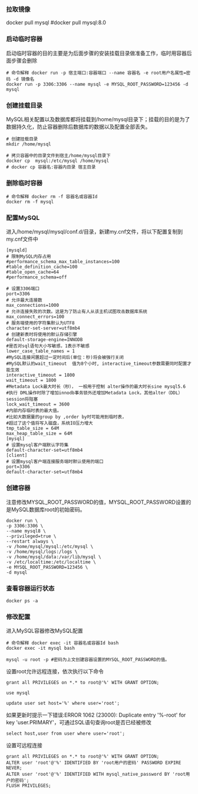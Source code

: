 ### 拉取镜像
docker pull mysql
#docker pull mysql:8.0

### 启动临时容器
启动临时容器的目的主要是为后面步骤的安装挂载目录做准备工作，临时用容器后面步骤会删除
```
# 命令解释 docker run -p 宿主端口:容器端口 --name 容器名 -e root用户名属性=密码 -d 镜像名
docker run -p 3306:3306 --name mysql -e MYSQL_ROOT_PASSWORD=123456 -d mysql
```

### 创建挂载目录
MySQL相关配置以及数据库都将挂载到/home/mysql目录下；挂载的目的是为了数据持久化，防止容器删除后数据库的数据以及配置全部丢失。
```
# 创建挂载目录
mkdir /home/mysql

# 拷贝容器中的目录文件到宿主/home/mysql目录下
docker cp  mysql:/etc/mysql /home/mysql
# docker cp 容器名:容器内目录 宿主目录
```

### 删除临时容器
```
# 命令解释 docker rm -f 容器名或容器Id
docker rm -f mysql
```

### 配置MySQL
进入/home/mysql/mysql/conf.d/目录，新建my.cnf文件，将以下配置复制到my.cnf文件中
```
[mysqld]
# 限制MySQL内存占用
#performance_schema_max_table_instances=100
#table_definition_cache=100
#table_open_cache=64
#performance_schema=off

# 设置3306端口
port=3306
# 允许最大连接数
max_connections=1000
# 允许连接失败的次数。这是为了防止有人从该主机试图攻击数据库系统
max_connect_errors=100
# 服务端使用的字符集默认为UTF8
character-set-server=utf8mb4
# 创建新表时将使用的默认存储引擎
default-storage-engine=INNODB
#是否对sql语句大小写敏感，1表示不敏感
lower_case_table_names = 1
#MySQL连接闲置超过一定时间后(单位：秒)将会被强行关闭
#MySQL默认的wait_timeout  值为8个小时, interactive_timeout参数需要同时配置才能生效
interactive_timeout = 1800
wait_timeout = 1800
#Metadata Lock最大时长（秒）， 一般用于控制 alter操作的最大时长sine mysql5.6
#执行 DML操作时除了增加innodb事务锁外还增加Metadata Lock，其他alter（DDL）session将阻塞
lock_wait_timeout = 3600
#内部内存临时表的最大值。
#比如大数据量的group by ,order by时可能用到临时表，
#超过了这个值将写入磁盘，系统IO压力增大
tmp_table_size = 64M
max_heap_table_size = 64M
[mysql]
# 设置mysql客户端默认字符集
default-character-set=utf8mb4
[client]
# 设置mysql客户端连接服务端时默认使用的端口
port=3306
default-character-set=utf8mb4
```

### 创建容器
注意修改MYSQL_ROOT_PASSWORD的值，MYSQL_ROOT_PASSWORD设置的是MySQL数据库root的初始密码。
```
docker run \
-p 3306:3306 \
--name mysql8 \
--privileged=true \
--restart always \
-v /home/mysql/mysql:/etc/mysql \
-v /home/mysql/logs:/logs \
-v /home/mysql/data:/var/lib/mysql \
-v /etc/localtime:/etc/localtime \
-e MYSQL_ROOT_PASSWORD=123456 \
-d mysql
```

### 查看容器运行状态
```
docker ps -a
```

### 修改配置
进入MySQL容器修改MySQL配置

```
# 命令解释 docker exec -it 容器名或容器Id bash
docker exec -it mysql bash

mysql -u root -p #密码为上文创建容器设置的MYSQL_ROOT_PASSWORD的值。

```

设置root允许远程连接，依次执行以下命令
```
grant all PRIVILEGES on *.* to root@'%' WITH GRANT OPTION;

use mysql

update user set host='%' where user='root';
```

如果更新时提示一下错误:ERROR 1062 (23000): Duplicate entry '%-root' for key 'user.PRIMARY'，可通过SQL语句查询root是否已经被修改
```
select host,user from user where user='root';
```

设置可远程连接
```
grant all PRIVILEGES on *.* to root@'%' WITH GRANT OPTION;
ALTER user 'root'@'%' IDENTIFIED BY 'root用户的密码' PASSWORD EXPIRE NEVER;
ALTER user 'root'@'%' IDENTIFIED WITH mysql_native_password BY 'root用户的密码';
FLUSH PRIVILEGES;
```
